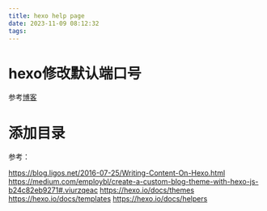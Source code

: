 ```yaml
---
title: hexo help page
date: 2023-11-09 08:12:32
tags:
---
```


# hexo修改默认端口号

参考[博客](https://www.jianshu.com/p/8398621502fd)

# 添加目录

参考：

https://blog.ligos.net/2016-07-25/Writing-Content-On-Hexo.html
https://medium.com/employbl/create-a-custom-blog-theme-with-hexo-js-b24c82eb9271#.viurzqeac
https://hexo.io/docs/themes
https://hexo.io/docs/templates
https://hexo.io/docs/helpers